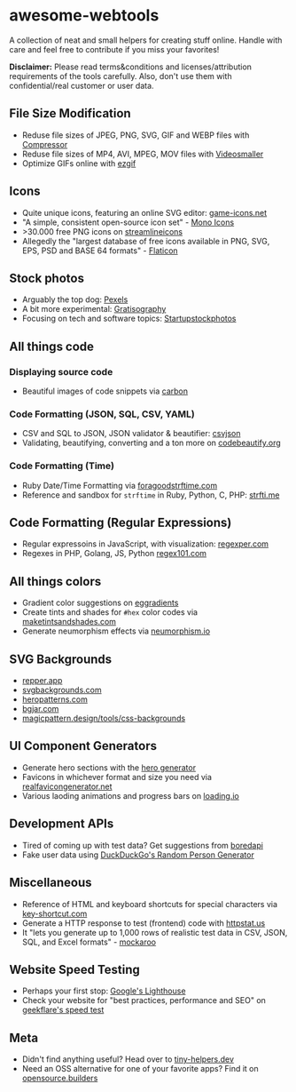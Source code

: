 # awesome-webtools
A collection of neat and small helpers for creating stuff online. Handle with care and feel free to contribute if you miss your favorites!

**Disclaimer:** Please read terms&conditions and licenses/attribution requirements of the tools carefully. Also, don't use them with confidential/real customer or user data.

## File Size Modification
- Reduse file sizes of JPEG, PNG, SVG, GIF and WEBP files with [Compressor](https://compressor.io/)
- Reduse file sizes of MP4, AVI, MPEG, MOV files with [Videosmaller](http://www.videosmaller.com)
- Optimize GIFs online with [ezgif](https://ezgif.com/optimize)

## Icons
- Quite unique icons, featuring an online SVG editor: [game-icons.net](https://game-icons.net/)
- "A simple, consistent open-source icon set" - [Mono Icons](https://icons.mono.company/)
- \>30.000 free PNG icons on [streamlineicons](http://www.streamlineicons.com/)
- Allegedly the "largest database of free icons available in PNG, SVG, EPS, PSD and BASE 64 formats" - [Flaticon](https://www.flaticon.com/)

## Stock photos
- Arguably the top dog: [Pexels](https://www.pexels.com)
- A bit more experimental: [Gratisography](https://gratisography.com)
- Focusing on tech and software topics: [Startupstockphotos](https://startupstockphotos.com/)

## All things code

### Displaying source code
- Beautiful images of code snippets via [carbon](https://carbon.now.sh/)

### Code Formatting (JSON, SQL, CSV, YAML)
- CSV and SQL to JSON, JSON validator & beautifier: [csvjson](https://www.csvjson.com/)
- Validating, beautifying, converting and a ton more on [codebeautify.org](https://codebeautify.org/)

### Code Formatting (Time)
- Ruby Date/Time Formatting via [foragoodstrftime.com](https://www.foragoodstrftime.com/)
- Reference and sandbox for `strftime` in Ruby, Python, C, PHP: [strfti.me](http://www.strfti.me/)

## Code Formatting (Regular Expressions)
- Regular expressoins in JavaScript, with visualization: [regexper.com](https://regexper.com/#%2Fab%2Bc%2Fi)
- Regexes in PHP, Golang, JS, Python [regex101.com](https://regex101.com/)

## All things colors
- Gradient color suggestions on [eggradients](https://www.eggradients.com/)
- Create tints and shades for `#hex` color codes via  [maketintsandshades.com](https://maketintsandshades.com/)
- Generate neumorphism effects via [neumorphism.io](https://neumorphism.io/)

## SVG Backgrounds
- [repper.app](https://repper.app/design/)
- [svgbackgrounds.com](https://www.svgbackgrounds.com/)
- [heropatterns.com](http://www.heropatterns.com/)
- [bgjar.com](https://bgjar.com/)
- [magicpattern.design/tools/css-backgrounds](https://www.magicpattern.design/tools/css-backgrounds)

## UI Component Generators
- Generate hero sections with the [hero generator](https://hero-generator.netlify.app/)
- Favicons in whichever format and size you need via [realfavicongenerator.net](https://realfavicongenerator.net/)
- Various laoding animations and progress bars on [loading.io](https://loading.io/)

## Development APIs
- Tired of coming up with test data? Get suggestions from [boredapi](https://www.boredapi.com/)
- Fake user data using [DuckDuckGo's Random Person Generator](https://api.duckduckgo.com/?q=random+person+name+generator&ia=answer&format=json&pretty=1)

## Miscellaneous
- Reference of HTML and keyboard shortcuts for special characters via [key-shortcut.com](https://www.key-shortcut.com/en/all-html-entities/all-entities)
- Generate a HTTP response to test (frontend) code with [httpstat.us](https://httpstat.us/)
- It "lets you generate up to 1,000 rows of realistic test data in CSV, JSON, SQL, and Excel formats" - [mockaroo](https://www.mockaroo.com/)

## Website Speed Testing
- Perhaps your first stop: [Google's Lighthouse](https://developers.google.com/web/tools/lighthouse)
- Check your website for "best practices,
performance and SEO" on [geekflare's speed test](https://tools.geekflare.com/report/speed-test/)


## Meta
- Didn't find anything useful? Head over to [tiny-helpers.dev](https://tiny-helpers.dev/)
- Need an OSS alternative for one of your favorite apps? Find it on [opensource.builders](https://opensource.builders/)
